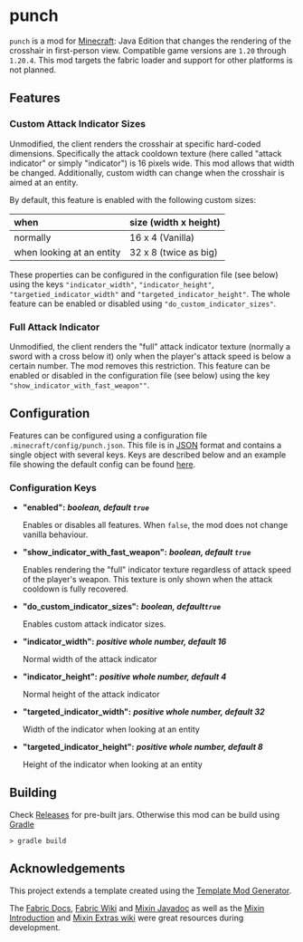 # punch
`punch` is a mod for [Minecraft](https://www.minecraft.net/): Java Edition that
changes the rendering of the crosshair in first-person view. Compatible game
versions are `1.20` through `1.20.4`. This mod targets the fabric loader and
support for other platforms is not planned.

## Features

### Custom Attack Indicator Sizes
Unmodified, the client renders the crosshair at specific hard-coded dimensions.
Specifically the attack cooldown texture (here called "attack indicator" or
simply "indicator") is 16 pixels wide. This mod allows that width
be changed. Additionally, custom width can change when the crosshair is aimed
at an entity.

By default, this feature is enabled with the following custom sizes:

| when                      | size (width x height) |
|:--------------------------|:----------------------|
| normally                  | 16 x 4 (Vanilla)      |
| when looking at an entity | 32 x 8 (twice as big) |
These properties can be configured in the configuration file (see below) using
the keys `"indicator_width"`, `"indicator_height"`, `"targetied_indicator_width"`
and `"targeted_indicator_height"`. The whole feature can be enabled or disabled
using `"do_custom_indicator_sizes"`.

### Full Attack Indicator
Unmodified, the client renders the "full" attack indicator texture (normally
a sword with a cross below it) only  when the player's attack speed is below
a certain number. The mod removes this restriction. This feature can be
enabled or disabled in the configuration file (see below) using the key
`"show_indicator_with_fast_weapon""`.

## Configuration
Features can be configured using a configuration file `.minecraft/config/punch.json`.
This file is in [JSON](https://en.wikipedia.org/wiki/JSON) format and contains
a single object with several keys. Keys are described below and an  example
file  showing the default config can be  found [here](./examples/punch.json).

### Configuration Keys
- **"enabled":** ***boolean, default `true`***
  
  Enables or disables all features. When `false`, the mod does not change 
  vanilla behaviour.

- **"show_indicator_with_fast_weapon":** ***boolean, default `true`***
  
  Enables rendering the "full" indicator texture  regardless of attack speed of
  the player's weapon. This texture is only shown when the attack cooldown is
  fully recovered.

- **"do_custom_indicator_sizes":** ***boolean, default`true`***
  
  Enables custom attack indicator sizes.                          

- **"indicator_width":** ***positive whole number, default 16***
  
  Normal width of the attack indicator                                      

- **"indicator_height":** ***positive whole number, default 4***
  
  Normal height of the attack indicator                                     

- **"targeted_indicator_width":** ***positive whole number, default 32***
  
  Width of the indicator when looking at an entity     

- **"targeted_indicator_height":** ***positive whole number, default 8***
  
  Height of the indicator when looking at an entity    

## Building
Check [Releases](https://github.com/safeliquids/punch/releases) for pre-built
jars. Otherwise this mod can be build using [Gradle](https://gradle.org/)
``` console
> gradle build
``` 

## Acknowledgements
This project extends a template created using the
[Template Mod Generator](https://fabricmc.net/develop/template/).

The [Fabric Docs](https://docs.fabricmc.net/develop/),
[Fabric Wiki](https://wiki.fabricmc.net/)
and [Mixin Javadoc](https://jenkins.liteloader.com/view/Other/job/Mixin/javadoc/index.html)
as well as the [Mixin Introduction](https://github.com/SpongePowered/Mixin/wiki#introduction-series)
and [Mixin Extras wiki](https://github.com/LlamaLad7/MixinExtras/wiki)
were great resources during development.
